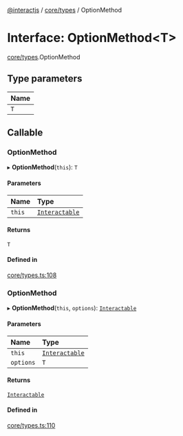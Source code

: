 [@interactjs](../README.md) / [core/types](../modules/core_types.md) / OptionMethod

# Interface: OptionMethod\<T\>

[core/types](../modules/core_types.md).OptionMethod

## Type parameters

| Name |
| :------ |
| `T` |

## Callable

### OptionMethod

▸ **OptionMethod**(`this`): `T`

#### Parameters

| Name | Type |
| :------ | :------ |
| `this` | [`Interactable`](../classes/core_Interactable.Interactable.md) |

#### Returns

`T`

#### Defined in

[core/types.ts:108](https://github.com/taye/interact.js/blob/f56f1fa2/packages/@interactjs/core/types.ts#L108)

### OptionMethod

▸ **OptionMethod**(`this`, `options`): [`Interactable`](../classes/core_Interactable.Interactable.md)

#### Parameters

| Name | Type |
| :------ | :------ |
| `this` | [`Interactable`](../classes/core_Interactable.Interactable.md) |
| `options` | `T` |

#### Returns

[`Interactable`](../classes/core_Interactable.Interactable.md)

#### Defined in

[core/types.ts:110](https://github.com/taye/interact.js/blob/f56f1fa2/packages/@interactjs/core/types.ts#L110)
